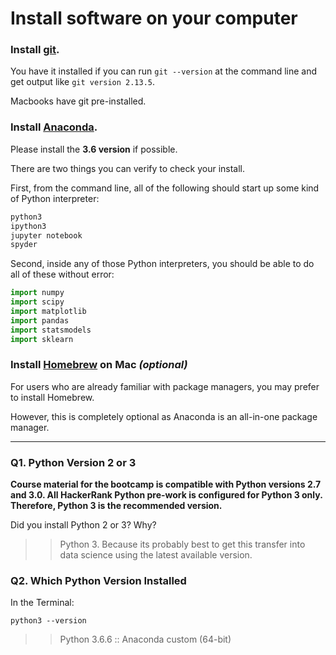 # Install software on your computer


### Install [git](http://git-scm.com/).

You have it installed if you can run `git --version` at the command
line and get output like `git version 2.13.5`.

Macbooks have git pre-installed.


### Install [Anaconda](http://continuum.io/downloads).

Please install the **3.6 version** if possible.

There are two things you can verify to check your install.

First, from the command line, all of the following should start up
some kind of Python interpreter:

```bash
python3
ipython3
jupyter notebook
spyder
```

Second, inside any of those Python interpreters, you should be able to
do all of these without error:

```python
import numpy
import scipy
import matplotlib
import pandas
import statsmodels
import sklearn
```

### Install [Homebrew](http://brew.sh/) on Mac _(optional)_

For users who are already familiar with package managers, you may prefer to install Homebrew.

However, this is completely optional as Anaconda is an all-in-one package manager.

---

### Q1. Python Version 2 or 3

**Course material for the bootcamp is compatible with Python versions 2.7 and 3.0. All HackerRank Python pre-work is configured for Python 3 only.  Therefore, Python 3 is the recommended version.**  

Did you install Python 2 or 3? Why?  

>> Python 3.  Because its probably best to get this transfer into data science using the latest available version.

### Q2. Which Python Version Installed   

In the Terminal:

`python3 --version`

>> Python 3.6.6 :: Anaconda custom (64-bit)  

 


